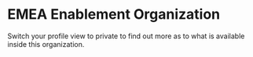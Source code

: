 # EMEA Enablement Organization

Switch your profile view to private to find out more as to what is available inside this organization.
